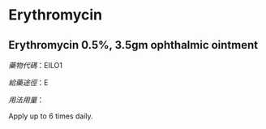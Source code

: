 # Erythromycin

## Erythromycin 0.5%, 3.5gm ophthalmic ointment

*藥物代碼*：EILO1

*給藥途徑*：E

*用法用量*：

Apply up to 6 times daily.


